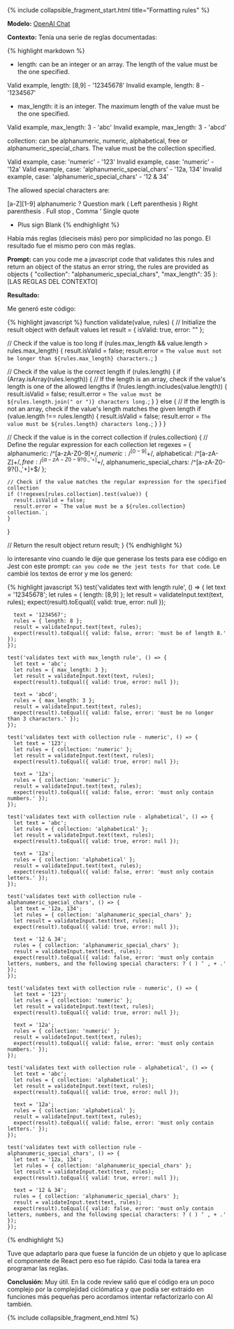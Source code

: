 <!--
date: 05-12-2022
tag: programming
satisfaction: 5/5
difficulty: 3/5
-->

{% include collapsible_fragment_start.html title="Formatting rules" %}

<div markdown="1">

**Modelo:** [OpenAI Chat](https://chat.openai.com/chat)

**Contexto:** Tenía una serie de reglas documentadas:

{% highlight markdown %}
- length: can be an integer or an array. The length of the value must be the one specified.

Valid example, length: [8,9] - '12345678'
Invalid example, length: 8 - '1234567'

- max_length: it is an integer. The maximum length of the value must be the one specified.

Valid example, max_length: 3 - 'abc'
Invalid example, max_length: 3 - 'abcd'

collection: can be alphanumeric, numeric, alphabetical, free or alphanumeric_special_chars. The value must be the collection specified.

Valid example, case: 'numeric' - '123'
Invalid example, case: 'numeric' - '12a'
Valid example, case: 'alphanumeric_special_chars' - '12a, 134'
Invalid example, case: 'alphanumeric_special_chars' - '12 & 34'

The allowed special characters are:

[a-Z][1-9] alphanumeric
? Question mark
( Left parenthesis
) Right parenthesis
. Full stop
, Comma
‘ Single quote
+ Plus sign
Blank
{% endhighlight %}

Había más reglas (dieciseis más) pero por simplicidad no las pongo. El resultado fue el mismo pero con más reglas.

**Prompt:** can you code me a javascript code that validates this rules and return an object of the status an error string, the rules are provided as objects { "collection": "alphanumeric_special_chars", "max_length": 35 }: [LAS REGLAS DEL CONTEXTO]

**Resultado:**

Me generó este código:

{% highlight javascript %}
function validate(value, rules) {
  // Initialize the result object with default values
  let result = {
    isValid: true,
    error: ""
  };

  // Check if the value is too long
  if (rules.max_length && value.length > rules.max_length) {
    result.isValid = false;
    result.error = `The value must not be longer than ${rules.max_length} characters.`;
  }

  // Check if the value is the correct length
  if (rules.length) {
    if (Array.isArray(rules.length)) {
      // If the length is an array, check if the value's length is one of the allowed lengths
      if (!rules.length.includes(value.length)) {
        result.isValid = false;
        result.error = `The value must be ${rules.length.join(" or ")} characters long.`;
      }
    } else {
      // If the length is not an array, check if the value's length matches the given length
      if (value.length !== rules.length) {
        result.isValid = false;
        result.error = `The value must be ${rules.length} characters long.`;
      }
    }
  }

  // Check if the value is in the correct collection
  if (rules.collection) {
    // Define the regular expression for each collection
    let regexes = {
      alphanumeric: /^[a-zA-Z0-9]+$/,
      numeric: /^[0-9]+$/,
      alphabetical: /^[a-zA-Z]+$/,
      free: /^[a-zA-Z0-9?().,'+ ]+$/,
      alphanumeric_special_chars: /^[a-zA-Z0-9?().,'+]+$/
    };

    // Check if the value matches the regular expression for the specified collection
    if (!regexes[rules.collection].test(value)) {
      result.isValid = false;
      result.error = `The value must be a ${rules.collection} collection.`;
    }
  }

  // Return the result object
  return result;
}
{% endhighlight %}

lo interesante vino cuando le dije que generase los tests para ese código en Jest con este prompt: `can you code me the jest tests for that code`. Le cambié los textos de error y me los generó:

{% highlight javascript %}
    test('validates text with length rule', () => {
      let text = '12345678';
      let rules = { length: [8,9] };
      let result = validateInput.text(text, rules);
      expect(result).toEqual({ valid: true, error: null });

      text = '1234567';
      rules = { length: 8 };
      result = validateInput.text(text, rules);
      expect(result).toEqual({ valid: false, error: 'must be of length 8.' });
    });

    test('validates text with max_length rule', () => {
      let text = 'abc';
      let rules = { max_length: 3 };
      let result = validateInput.text(text, rules);
      expect(result).toEqual({ valid: true, error: null });

      text = 'abcd';
      rules = { max_length: 3 };
      result = validateInput.text(text, rules);
      expect(result).toEqual({ valid: false, error: 'must be no longer than 3 characters.' });
    });

    test('validates text with collection rule - numeric', () => {
      let text = '123';
      let rules = { collection: 'numeric' };
      let result = validateInput.text(text, rules);
      expect(result).toEqual({ valid: true, error: null });

      text = '12a';
      rules = { collection: 'numeric' };
      result = validateInput.text(text, rules);
      expect(result).toEqual({ valid: false, error: 'must only contain numbers.' });
    });

    test('validates text with collection rule - alphabetical', () => {
      let text = 'abc';
      let rules = { collection: 'alphabetical' };
      let result = validateInput.text(text, rules);
      expect(result).toEqual({ valid: true, error: null });

      text = '12a';
      rules = { collection: 'alphabetical' };
      result = validateInput.text(text, rules);
      expect(result).toEqual({ valid: false, error: 'must only contain letters.' });
    });

    test('validates text with collection rule - alphanumeric_special_chars', () => {
      let text = '12a, 134';
      let rules = { collection: 'alphanumeric_special_chars' };
      let result = validateInput.text(text, rules);
      expect(result).toEqual({ valid: true, error: null });

      text = '12 & 34';
      rules = { collection: 'alphanumeric_special_chars' };
      result = validateInput.text(text, rules);
      expect(result).toEqual({ valid: false, error: 'must only contain letters, numbers, and the following special characters: ? ( ) ‘ , + .' });
    });

    test('validates text with collection rule - numeric', () => {
      let text = '123';
      let rules = { collection: 'numeric' };
      let result = validateInput.text(text, rules);
      expect(result).toEqual({ valid: true, error: null });

      text = '12a';
      rules = { collection: 'numeric' };
      result = validateInput.text(text, rules);
      expect(result).toEqual({ valid: false, error: 'must only contain numbers.' });
    });

    test('validates text with collection rule - alphabetical', () => {
      let text = 'abc';
      let rules = { collection: 'alphabetical' };
      let result = validateInput.text(text, rules);
      expect(result).toEqual({ valid: true, error: null });

      text = '12a';
      rules = { collection: 'alphabetical' };
      result = validateInput.text(text, rules);
      expect(result).toEqual({ valid: false, error: 'must only contain letters.' });
    });

    test('validates text with collection rule - alphanumeric_special_chars', () => {
      let text = '12a, 134';
      let rules = { collection: 'alphanumeric_special_chars' };
      let result = validateInput.text(text, rules);
      expect(result).toEqual({ valid: true, error: null });

      text = '12 & 34';
      rules = { collection: 'alphanumeric_special_chars' };
      result = validateInput.text(text, rules);
      expect(result).toEqual({ valid: false, error: 'must only contain letters, numbers, and the following special characters: ? ( ) ‘ , + .' });
    });
{% endhighlight %}

Tuve que adaptarlo para que fuese la función de un objeto y que lo aplicase el componente de React pero eso fue rápido. Casi toda la tarea era programar las reglas.

**Conclusión:** Muy útil. En la code review salió que el código era un poco complejo por la complejidad ciclómatica y que podía ser extraido en funciones más pequeñas pero acordamos intentar refactorizarlo con AI también.

</div>

{% include collapsible_fragment_end.html %}
